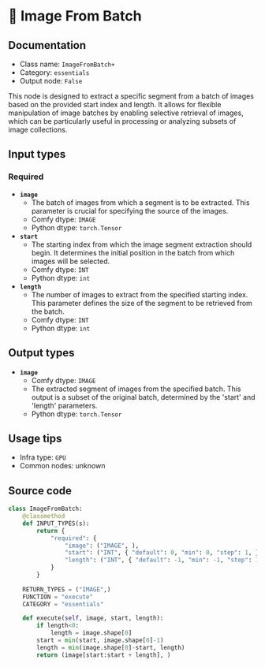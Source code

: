 # 🔧 Image From Batch
## Documentation
- Class name: `ImageFromBatch+`
- Category: `essentials`
- Output node: `False`

This node is designed to extract a specific segment from a batch of images based on the provided start index and length. It allows for flexible manipulation of image batches by enabling selective retrieval of images, which can be particularly useful in processing or analyzing subsets of image collections.
## Input types
### Required
- **`image`**
    - The batch of images from which a segment is to be extracted. This parameter is crucial for specifying the source of the images.
    - Comfy dtype: `IMAGE`
    - Python dtype: `torch.Tensor`
- **`start`**
    - The starting index from which the image segment extraction should begin. It determines the initial position in the batch from which images will be selected.
    - Comfy dtype: `INT`
    - Python dtype: `int`
- **`length`**
    - The number of images to extract from the specified starting index. This parameter defines the size of the segment to be retrieved from the batch.
    - Comfy dtype: `INT`
    - Python dtype: `int`
## Output types
- **`image`**
    - Comfy dtype: `IMAGE`
    - The extracted segment of images from the specified batch. This output is a subset of the original batch, determined by the 'start' and 'length' parameters.
    - Python dtype: `torch.Tensor`
## Usage tips
- Infra type: `GPU`
- Common nodes: unknown


## Source code
```python
class ImageFromBatch:
    @classmethod
    def INPUT_TYPES(s):
        return {
            "required": {
                "image": ("IMAGE", ),
                "start": ("INT", { "default": 0, "min": 0, "step": 1, }),
                "length": ("INT", { "default": -1, "min": -1, "step": 1, }),
            }
        }
    
    RETURN_TYPES = ("IMAGE",)
    FUNCTION = "execute"
    CATEGORY = "essentials"

    def execute(self, image, start, length):
        if length<0:
            length = image.shape[0]
        start = min(start, image.shape[0]-1)
        length = min(image.shape[0]-start, length)
        return (image[start:start + length], )

```
